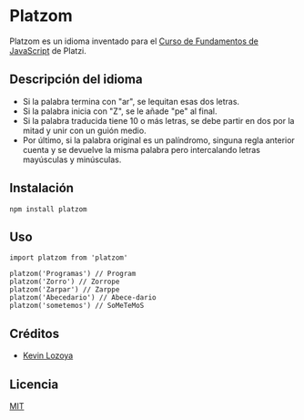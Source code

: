 # Platzom

Platzom es un idioma inventado para el [Curso de Fundamentos de JavaScript](https://platzi.com/js) de Platzi.

## Descripción del idioma

- Si la palabra termina con "ar", se lequitan esas dos letras.
- Si la palabra inicia con "Z", se le añade "pe" al final.
- Si la palabra traducida tiene 10 o más letras, se debe partir en dos por la mitad y unir con un guión medio.
- Por último, si la palabra original es un palíndromo, singuna regla anterior cuenta y se devuelve la misma palabra pero intercalando letras mayúsculas y minúsculas.

## Instalación

```
npm install platzom
```

## Uso

```
import platzom from 'platzom'

platzom('Programas') // Program
platzom('Zorro') // Zorrope
platzom('Zarpar') // Zarppe
platzom('Abecedario') // Abece-dario
platzom('sometemos') // SoMeTeMoS
```

## Créditos
- [Kevin Lozoya](https://twitter.com/LozoyaGiner)

## Licencia

[MIT](https://opensource.org/licenses/MIT)